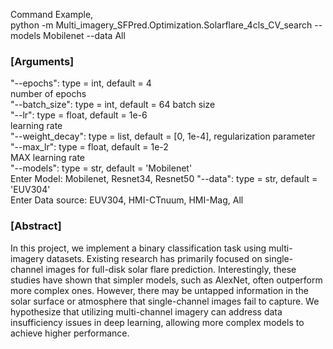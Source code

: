 Command Example,   
python -m Multi_imagery_SFPred.Optimization.Solarflare_4cls_CV_search --models Mobilenet --data All  

### [Arguments]   
"--epochs": type = int, default = 4  
    number of epochs  
"--batch_size": type = int, default = 64
    batch size  
"--lr": type = float, default = 1e-6  
    learning rate    
"--weight_decay": type = list, default = [0, 1e-4], 
    regularization parameter    
"--max_lr": type = float, default = 1e-2  
    MAX learning rate  
"--models": type = str, default = 'Mobilenet'  
    Enter Model: Mobilenet, Resnet34, Resnet50
"--data": type = str, default = 'EUV304'   
    Enter Data source: EUV304, HMI-CTnuum, HMI-Mag, All  

### [Abstract]
In this project, we implement a binary classification task using multi-imagery datasets. Existing research has primarily focused on single-channel images for full-disk solar flare prediction. Interestingly, these studies have shown that simpler models, such as AlexNet, often outperform more complex ones. However, there may be untapped information in the solar surface or atmosphere that single-channel images fail to capture. We hypothesize that utilizing multi-channel imagery can address data insufficiency issues in deep learning, allowing more complex models to achieve higher performance.